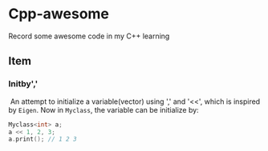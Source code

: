 # Cpp-awesome
Record some awesome code in my C++ learning

## Item

### Initby','

​	An attempt to initialize a variable(vector) using ',' and '<<', which is inspired by `Eigen`. Now in `Myclass`, the variable can be initialize by:

 ```c++
 Myclass<int> a;
 a << 1, 2, 3;
 a.print(); // 1 2 3
 ```

